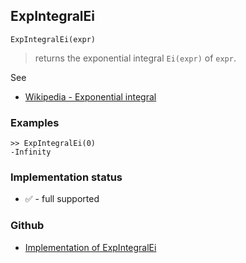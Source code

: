 ## ExpIntegralEi

```
ExpIntegralEi(expr)
```

> returns the exponential integral `Ei(expr)` of `expr`.
  
See
* [Wikipedia - Exponential integral](https://en.wikipedia.org/wiki/Exponential_integral)

### Examples

```
>> ExpIntegralEi(0)
-Infinity
```
 






### Implementation status

* &#x2705; - full supported

### Github

* [Implementation of ExpIntegralEi](https://github.com/axkr/symja_android_library/blob/master/symja_android_library/matheclipse-core/src/main/java/org/matheclipse/core/builtin/HypergeometricFunctions.java#L394) 
